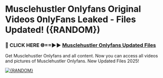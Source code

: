 # Musclehustler Onlyfans Original Videos 0nlyFans Leaked - Files Updated! ({RANDOM})

<h3>🔴 CLICK HERE 🌐==►► <a href="https://betterlinks.top/A2PfLJ" rel="nofollow">Musclehustler Onlyfans Updated Files</a></h3>

Get Musclehustler Onlyfans and all content. Now you can access all videos and pictures of Musclehustler Onlyfans. New Updated Files 2025!

[![{RANDOM}](https://i.imgur.com/ppqm5kG.gif)](https://betterlinks.top/A2PfLJ)